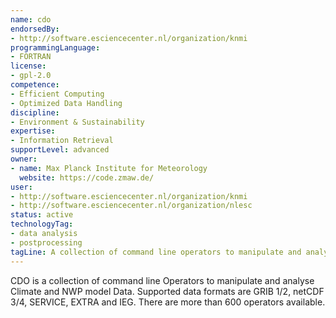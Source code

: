 ```yaml
---
name: cdo
endorsedBy:
- http://software.esciencecenter.nl/organization/knmi
programmingLanguage:
- FORTRAN
license:
- gpl-2.0
competence:
- Efficient Computing
- Optimized Data Handling
discipline:
- Environment & Sustainability
expertise:
- Information Retrieval
supportLevel: advanced
owner:
- name: Max Planck Institute for Meteorology  
  website: https://code.zmaw.de/
user:
- http://software.esciencecenter.nl/organization/knmi
- http://software.esciencecenter.nl/organization/nlesc
status: active
technologyTag:
- data analysis
- postprocessing
tagLine: A collection of command line operators to manipulate and analyse climate and NWP model data.
---
```

CDO is a collection of command line Operators to manipulate and analyse Climate and NWP model Data.
Supported data formats are GRIB 1/2, netCDF 3/4, SERVICE, EXTRA and IEG. There are more than 600 operators available.
